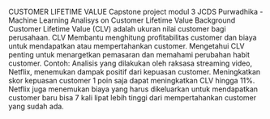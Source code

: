 CUSTOMER LIFETIME VALUE
Capstone project modul 3 JCDS Purwadhika - Machine Learning Analisys on Customer Lifetime Value
Background
Customer Lifetime Value (CLV) adalah ukuran nilai customer bagi perusahaan. CLV Membantu menghitung profitabilitas customer dan biaya untuk mendapatkan atau mempertahankan customer. Mengetahui CLV penting untuk menargetkan pemasaran dan memahami perubahan habit customer.
Contoh: Analisis yang dilakukan oleh raksasa streaming video, Netflix, menemukan dampak positif dari kepuasan customer. Meningkatkan skor kepuasan customer 1 poin saja dapat meningkatkan CLV hingga 11%. Netflix juga menemukan biaya yang harus dikeluarkan untuk mendapatkan customer baru bisa 7 kali lipat lebih tinggi dari mempertahankan customer yang sudah ada.
